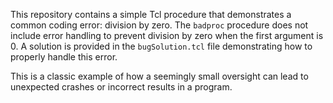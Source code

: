 This repository contains a simple Tcl procedure that demonstrates a common coding error: division by zero.  The `badproc` procedure does not include error handling to prevent division by zero when the first argument is 0.  A solution is provided in the `bugSolution.tcl` file demonstrating how to properly handle this error.

This is a classic example of how a seemingly small oversight can lead to unexpected crashes or incorrect results in a program.